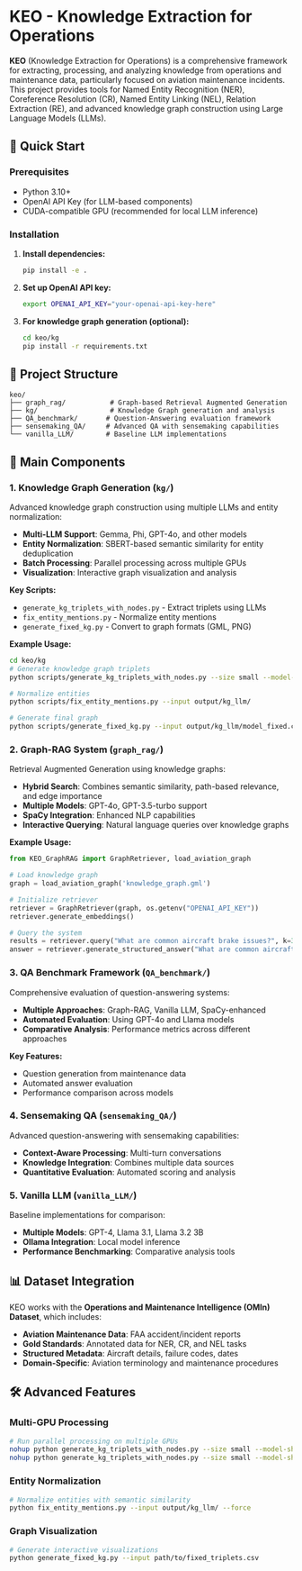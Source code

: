 # KEO - Knowledge Extraction for Operations

**KEO** (Knowledge Extraction for Operations) is a comprehensive framework for extracting, processing, and analyzing knowledge from operations and maintenance data, particularly focused on aviation maintenance incidents. This project provides tools for Named Entity Recognition (NER), Coreference Resolution (CR), Named Entity Linking (NEL), Relation Extraction (RE), and advanced knowledge graph construction using Large Language Models (LLMs).

## 🚀 Quick Start

### Prerequisites
- Python 3.10+
- OpenAI API Key (for LLM-based components)
- CUDA-compatible GPU (recommended for local LLM inference)

### Installation

1. **Install dependencies:**
   ```bash
   pip install -e .
   ```

2. **Set up OpenAI API key:**
   ```bash
   export OPENAI_API_KEY="your-openai-api-key-here"
   ```

3. **For knowledge graph generation (optional):**
   ```bash
   cd keo/kg
   pip install -r requirements.txt
   ```

## 📁 Project Structure

```
keo/
├── graph_rag/           # Graph-based Retrieval Augmented Generation
├── kg/                  # Knowledge Graph generation and analysis
├── QA_benchmark/       # Question-Answering evaluation framework
├── sensemaking_QA/     # Advanced QA with sensemaking capabilities
└── vanilla_LLM/        # Baseline LLM implementations
```

## 🔧 Main Components

### 1. Knowledge Graph Generation (`kg/`)
Advanced knowledge graph construction using multiple LLMs and entity normalization:

- **Multi-LLM Support**: Gemma, Phi, GPT-4o, and other models
- **Entity Normalization**: SBERT-based semantic similarity for entity deduplication
- **Batch Processing**: Parallel processing across multiple GPUs
- **Visualization**: Interactive graph visualization and analysis

**Key Scripts:**
- `generate_kg_triplets_with_nodes.py` - Extract triplets using LLMs
- `fix_entity_mentions.py` - Normalize entity mentions
- `generate_fixed_kg.py` - Convert to graph formats (GML, PNG)

**Example Usage:**
```bash
cd keo/kg
# Generate knowledge graph triplets
python scripts/generate_kg_triplets_with_nodes.py --size small --model-shortname gemma3_4b_it --gpu 1

# Normalize entities
python scripts/fix_entity_mentions.py --input output/kg_llm/

# Generate final graph
python scripts/generate_fixed_kg.py --input output/kg_llm/model_fixed.csv
```

### 2. Graph-RAG System (`graph_rag/`)
Retrieval Augmented Generation using knowledge graphs:

- **Hybrid Search**: Combines semantic similarity, path-based relevance, and edge importance
- **Multiple Models**: GPT-4o, GPT-3.5-turbo support
- **SpaCy Integration**: Enhanced NLP capabilities
- **Interactive Querying**: Natural language queries over knowledge graphs

**Example Usage:**
```python
from KEO_GraphRAG import GraphRetriever, load_aviation_graph

# Load knowledge graph
graph = load_aviation_graph('knowledge_graph.gml')

# Initialize retriever
retriever = GraphRetriever(graph, os.getenv("OPENAI_API_KEY"))
retriever.generate_embeddings()

# Query the system
results = retriever.query("What are common aircraft brake issues?", k=3)
answer = retriever.generate_structured_answer("What are common aircraft brake issues?", results)
```

### 3. QA Benchmark Framework (`QA_benchmark/`)
Comprehensive evaluation of question-answering systems:

- **Multiple Approaches**: Graph-RAG, Vanilla LLM, SpaCy-enhanced
- **Automated Evaluation**: Using GPT-4o and Llama models
- **Comparative Analysis**: Performance metrics across different approaches

**Key Features:**
- Question generation from maintenance data
- Automated answer evaluation
- Performance comparison across models

### 4. Sensemaking QA (`sensemaking_QA/`)
Advanced question-answering with sensemaking capabilities:

- **Context-Aware Processing**: Multi-turn conversations
- **Knowledge Integration**: Combines multiple data sources
- **Quantitative Evaluation**: Automated scoring and analysis

### 5. Vanilla LLM (`vanilla_LLM/`)
Baseline implementations for comparison:

- **Multiple Models**: GPT-4, Llama 3.1, Llama 3.2 3B
- **Ollama Integration**: Local model inference
- **Performance Benchmarking**: Comparative analysis tools

## 📊 Dataset Integration

KEO works with the **Operations and Maintenance Intelligence (OMIn) Dataset**, which includes:

- **Aviation Maintenance Data**: FAA accident/incident reports
- **Gold Standards**: Annotated data for NER, CR, and NEL tasks
- **Structured Metadata**: Aircraft details, failure codes, dates
- **Domain-Specific**: Aviation terminology and maintenance procedures

## 🛠️ Advanced Features

### Multi-GPU Processing
```bash
# Run parallel processing on multiple GPUs
nohup python generate_kg_triplets_with_nodes.py --size small --model-shortname gemma3_4b_it --gpu 0 > gpu0.out 2>&1 &
nohup python generate_kg_triplets_with_nodes.py --size small --model-shortname gemma3_4b_it --gpu 1 > gpu1.out 2>&1 &
```

### Entity Normalization
```bash
# Normalize entities with semantic similarity
python fix_entity_mentions.py --input output/kg_llm/ --force
```

### Graph Visualization
```bash
# Generate interactive visualizations
python generate_fixed_kg.py --input path/to/fixed_triplets.csv
```

